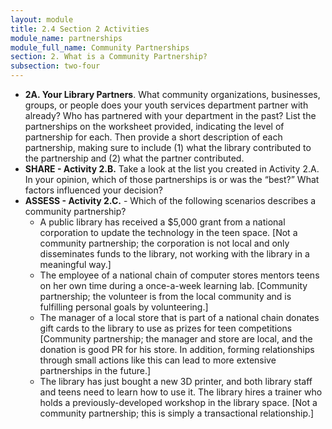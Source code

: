 ```yaml
---
layout: module
title: 2.4 Section 2 Activities
module_name: partnerships
module_full_name: Community Partnerships
section: 2. What is a Community Partnership?
subsection: two-four
---
```


- **2A. Your Library Partners**. What community organizations, businesses, groups, or people does your youth services department partner with already? Who has partnered with your department in the past? List the partnerships on the worksheet provided, indicating the level of partnership for each. Then provide a short description of each partnership, making sure to include (1) what the library contributed to the partnership and (2) what the partner contributed. 
- **SHARE - Activity 2.B.** Take a look at the list you created in Activity 2.A. In your opinion, which of those partnerships is or was the “best?” What factors influenced your decision? 
- **ASSESS - Activity 2.C.** - Which of the following scenarios describes a community partnership?  
  - A public library has received a $5,000 grant from a national corporation to update the technology in the teen space. [Not a community partnership; the corporation is not local and only disseminates funds to the library, not working with the library in a meaningful way.] 
  - The employee of a national chain of computer stores mentors teens on her own time during a once-a-week learning lab. [Community partnership; the volunteer is from the local community and is fulfilling personal goals by volunteering.] 
  - The manager of a local store that is part of a national chain donates gift cards to the library to use as prizes for teen competitions [Community partnership; the manager and store are local, and the donation is good PR for his store. In addition, forming relationships through small actions like this can lead to more extensive partnerships in the future.] 
  - The library has just bought a new 3D printer, and both library staff and teens need to learn how to use it. The library hires a trainer who holds a previously-developed workshop in the library space. [Not a community partnership; this is simply a transactional relationship.] 
